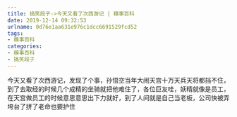 ```yaml
---
title: 搞笑段子->今天又看了次西游记 | 糗事百科
date: 2019-12-14 09:32:53
urlname: 0d76e1aa631e976c1dcc6691529fcd52
tags: 
- 糗事百科
categories:
- 糗事百科
- 搞笑段子
---
```

今天又看了次西游记，发现了个事，孙悟空当年大闹天宫十万天兵天将都挡不住，到了去取经的时候几个成精的坐骑就把他难住了，各位巨友哇，妖精就像是员工，在天宫做员工的时候意思意思出下力就好，到了人间就是自己当老板，公司快被弄垮台了拼了老命也要护住


